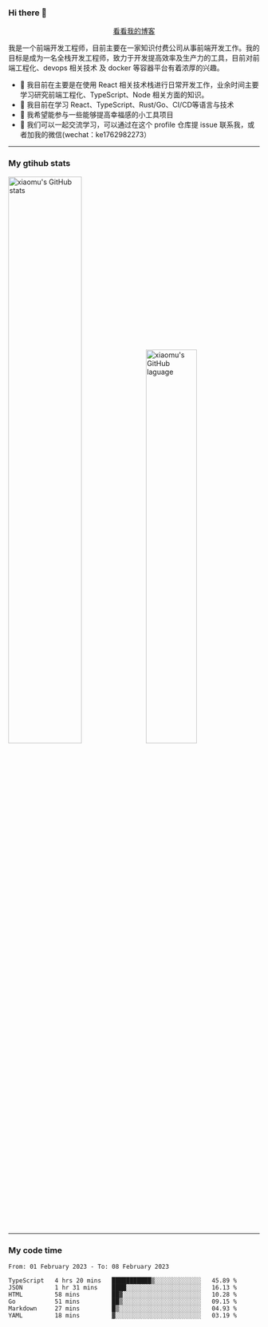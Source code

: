 ### Hi there 👋

<p align="center">
  <a href="https://blog.realjacket.site/">看看我的博客</a>
</p>

我是一个前端开发工程师，目前主要在一家知识付费公司从事前端开发工作。我的目标是成为一名全栈开发工程师，致力于开发提高效率及生产力的工具，目前对前端工程化、devops 相关技术 及 docker 等容器平台有着浓厚的兴趣。

- 🔭 我目前在主要是在使用 React 相关技术栈进行日常开发工作，业余时间主要学习研究前端工程化、TypeScript、Node 相关方面的知识。
- 🌱 我目前在学习 React、TypeScript、Rust/Go、CI/CD等语言与技术
- 👯 我希望能参与一些能够提高幸福感的小工具项目
- 💬 我们可以一起交流学习，可以通过在这个 profile 仓库提 issue 联系我，或者加我的微信(wechat：ke1762982273）

***

### My gtihub stats

<a><img src="https://github-readme-stats.vercel.app/api?username=real-jacket" title="xiaomu's GitHub stats" alt="xiaomu's GitHub stats" style="width:54%;"/></a>
<a><img src="https://github-readme-stats.vercel.app/api/top-langs/?username=real-jacket&layout=compact" title="xiaomu's GitHub laguage" alt="xiaomu's GitHub laguage" style="width:45%;"/><a/>

***

### My code time

<!--START_SECTION:waka-->

```text
From: 01 February 2023 - To: 08 February 2023

TypeScript   4 hrs 20 mins   ███████████▒░░░░░░░░░░░░░   45.89 %
JSON         1 hr 31 mins    ████░░░░░░░░░░░░░░░░░░░░░   16.13 %
HTML         58 mins         ██▓░░░░░░░░░░░░░░░░░░░░░░   10.28 %
Go           51 mins         ██▒░░░░░░░░░░░░░░░░░░░░░░   09.15 %
Markdown     27 mins         █▒░░░░░░░░░░░░░░░░░░░░░░░   04.93 %
YAML         18 mins         ▓░░░░░░░░░░░░░░░░░░░░░░░░   03.19 %
```

<!--END_SECTION:waka-->
